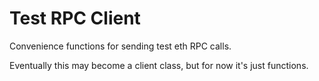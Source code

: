 # Test RPC Client
Convenience functions for sending test eth RPC calls.

Eventually this may become a client class, but for now it's just functions.
